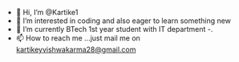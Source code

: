 - 👋 Hi, I’m @Kartike1
- 👀 I’m interested in coding and also eager to learn something new
- 🌱 I’m currently BTech 1st year student with IT department 
-.
- 📫 How to reach me ...just mail me on kartikeyvishwakarma28@gmail.com

<!---
Kartike1/Kartike1 is a ✨ special ✨ repository because its `README.md` (this file) appears on your GitHub profile.
You can click the Preview link to take a look at your changes.
--->
